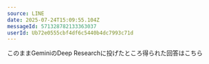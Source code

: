 ```yaml
---
source: LINE
date: 2025-07-24T15:09:55.104Z
messageId: 571328782133363037
userId: Ub72e0555cbf4df6c5440b4dc7993c71d
---
```


このままGeminiのDeep Researchに投げたところ得られた回答はこちら